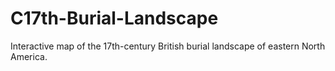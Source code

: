 # C17th-Burial-Landscape
Interactive map of the 17th-century British burial landscape of eastern North America. 
